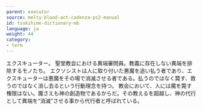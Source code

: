 ```yaml
---
parent: executor
source: melty-blood-act-cadenza-ps2-manual
id: tsukihime-dictionary-mb
language: ja
weight: 44
category:
- term
---
```


エクスキューター。
聖堂教会における異端審問員。教義に存在しない異端を排除するモノたち。
エクソシストは人に取り付いた悪魔を追い払う者であり、エクスキューターは悪魔をその場で消滅させる者である。払うのではなく斃す、救うのではなく消し去るという行動理念を持つ。
教会において、人には魔を斃す権限はない。魔さえも神の創造物であるからだ。その教えるを超越し、神の代行として異端を“消滅”させる事から代行者と呼ばれている。
